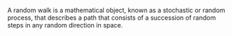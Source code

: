 A random walk is a mathematical object, known as a stochastic or random process,
that describes a path that consists of a succession of random steps in any random direction in space.
